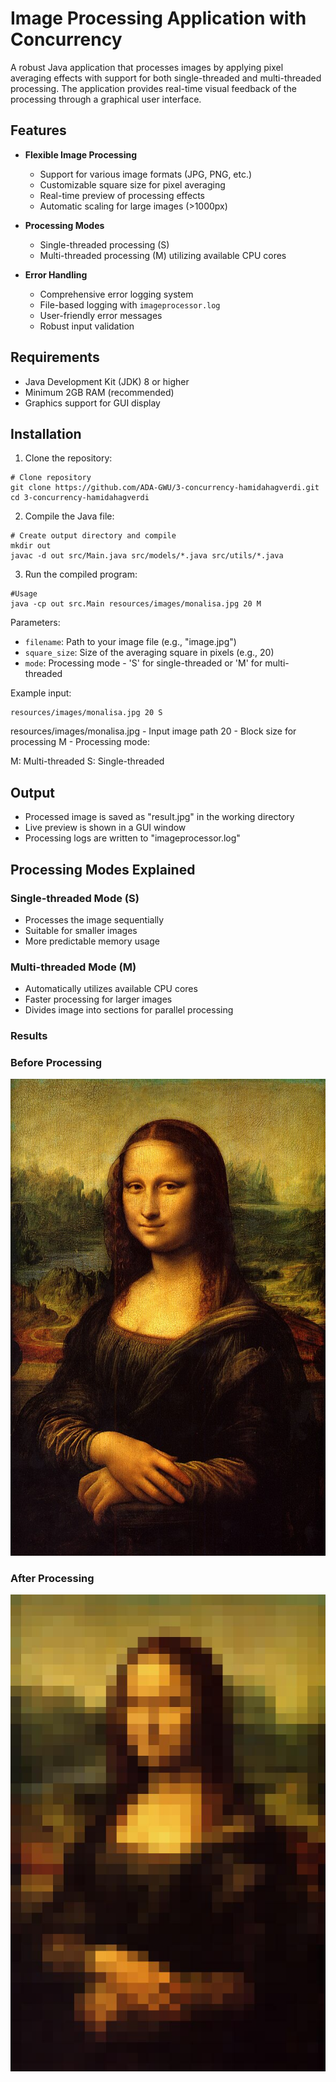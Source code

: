 # Image Processing Application with Concurrency
A robust Java application that processes images by applying pixel averaging effects with support for both single-threaded and multi-threaded processing. The application provides real-time visual feedback of the processing through a graphical user interface.

## Features

- **Flexible Image Processing**
  - Support for various image formats (JPG, PNG, etc.)
  - Customizable square size for pixel averaging
  - Real-time preview of processing effects
  - Automatic scaling for large images (>1000px)

- **Processing Modes**
  - Single-threaded processing (S)
  - Multi-threaded processing (M) utilizing available CPU cores
  
- **Error Handling**
  - Comprehensive error logging system
  - File-based logging with `imageprocessor.log`
  - User-friendly error messages
  - Robust input validation

## Requirements

- Java Development Kit (JDK) 8 or higher
- Minimum 2GB RAM (recommended)
- Graphics support for GUI display

## Installation

1. Clone the repository:
```
# Clone repository
git clone https://github.com/ADA-GWU/3-concurrency-hamidahagverdi.git
cd 3-concurrency-hamidahagverdi
```
2. Compile the Java file:
```
# Create output directory and compile
mkdir out
javac -d out src/Main.java src/models/*.java src/utils/*.java
```
3. Run the compiled program:
```
#Usage
java -cp out src.Main resources/images/monalisa.jpg 20 M
```

Parameters:
- `filename`: Path to your image file (e.g., "image.jpg")
- `square_size`: Size of the averaging square in pixels (e.g., 20)
- `mode`: Processing mode - 'S' for single-threaded or 'M' for multi-threaded

Example input:
```
resources/images/monalisa.jpg 20 S
```
resources/images/monalisa.jpg - Input image path
20 - Block size for processing
M - Processing mode:

M: Multi-threaded
S: Single-threaded

## Output

- Processed image is saved as "result.jpg" in the working directory
- Live preview is shown in a GUI window
- Processing logs are written to "imageprocessor.log"

## Processing Modes Explained

### Single-threaded Mode (S)
- Processes the image sequentially
- Suitable for smaller images
- More predictable memory usage

### Multi-threaded Mode (M)
- Automatically utilizes available CPU cores
- Faster processing for larger images
- Divides image into sections for parallel processing

### Results

### Before Processing
![Original Image](resources/images/monalisa.jpg)

### After Processing
![Processing Result](result.jpg)
